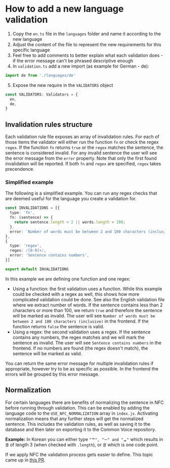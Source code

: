 # How to add a new language validation

1. Copy the `en.ts` file in the `languages` folder and name it according to the new language
2. Adjust the content of the file to represent the new requirements for this specific language
3. Feel free to add comments to better explain what each validation does - if the error message can't be phrased descriptive enough
4. In `validation.ts` add a new import (as example for German - de):

```TypeScript
import de from './languages/de'
```

5. Expose the new require in the `VALIDATORS` object

```TypeScript
const VALIDATORS: Validators = {
  en,
  de,
}
```

## Invalidation rules structure

Each validation rule file exposes an array of invalidation rules. For each of those items the validator will either run the function `fn` or check the regex `regex`. If the function `fn` returns `true` or the `regex` matches the sentence, the sentence is considered invalid. For any invalid sentence the user will see the error message from the `error` property. Note that only the first found invalidation will be reported. If both `fn` and `regex` are specified, `regex` takes precendence.

### Simplified example

The following is a simplified example. You can run any regex checks that are deemed useful for the language you create a validation for.

```TypeScript
const INVALIDATIONS = [{
  type: 'fn',
  fn: (sentence) => {
    return sentence.length < 2 || words.length > 100;
  },
  error: `Number of words must be between 2 and 100 characters (inclusive)`,
},
{
  type: 'regex',
  regex: /[0-9]+/,
  error: 'Sentence contains numbers',
}]

export default INVALIDATIONS
```

In this example we are defining one function and one regex:

* Using a function: the first validation uses a function. While this example could be checked with a regex as well, this shows how more complicated validation could be done. See also the English validation file where we extract number of words. If the sentence contains less than 2 characters or more than 100, we return `true` and therefore the sentence will be marked as invalid. The user will see `Number of words must be between 2 and 100 characters (inclusive)` in the frontend. If the function returns `false` the sentence is valid.
* Using a regex: the second validation uses a regex. If the sentence contains any numbers, the regex matches and we will mark the sentence as invalid. The user will see `Sentence contains numbers` in the frontend. If no numbers are found (the regex doesn't match), the sentence will be marked as valid.

You can return the same error message for multiple invalidation rules if appropriate, however try to be as specific as possible. In the frontend the errors will be grouped by this error message.

## Normalization

For certain languages there are benefits of normalizing the sentence in NFC before running through validation. This can be enabled by adding the language code to the `USE_NFC_NORMALIZATION` array in `index.js`. Activating normalization means that any further steps will get the normalized sentence. This includes the validation rules, as well as saving it to the database and then later on exporting it to the Common Voice repository.

**Example:** In Korean you can either type `"ᄏ", "ᅩ" and "ᆯ"` which results in `콜` of length 3 (when checked with `.length`), or `콜` which is one code point.

If we apply NFC the validation process gets easier to define. This topic came up in [this PR](https://github.com/common-voice/sentence-collector/pull/630#issuecomment-1201099593).
